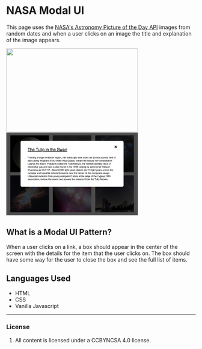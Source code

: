 # NASA Modal UI
This page uses the [NASA's Astronomy Picture of the Day API](https://api.nasa.gov/) images from random dates and when a user clicks on an image the title and explanation of the image appears.

<img src="/ScreenshotImage.png" width="350" height="220"><img src="/OnClickImage.png" width="350" height="220">

## What is a Modal UI Pattern?
When a user clicks on a link, a box should appear in the center of the screen with the details for the item that the user clicks on. The box should have some way for the user to close the box and see the full list of items.

## Languages Used
- HTML
- CSS
- Vanilla Javascript

-------------------------------------

### License

1.  All content is licensed under a CC­BY­NC­SA 4.0 license.
